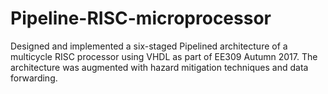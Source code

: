 # Pipeline-RISC-microprocessor

Designed and implemented a six-staged Pipelined architecture of a multicycle RISC processor using VHDL as part of EE309 Autumn 2017. The architecture was augmented with hazard mitigation techniques and data forwarding.
